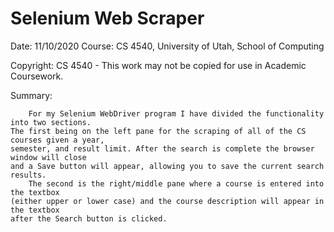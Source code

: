 # Selenium Web Scraper

Date: 11/10/2020
Course:
CS 4540, University of Utah, School of Computing

Copyright:
CS 4540 - This work may not be copied for use in Academic Coursework.

Summary:

        For my Selenium WebDriver program I have divided the functionality into two sections.
    The first being on the left pane for the scraping of all of the CS courses given a year,
    semester, and result limit. After the search is complete the browser window will close
    and a Save button will appear, allowing you to save the current search results.
        The second is the right/middle pane where a course is entered into the textbox
    (either upper or lower case) and the course description will appear in the textbox
    after the Search button is clicked.
